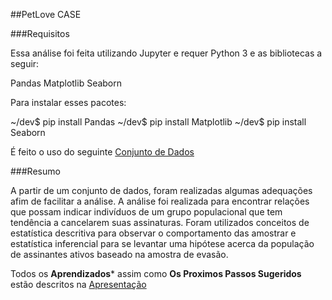 ##PetLove CASE

###Requisitos

Essa análise foi feita utilizando Jupyter e requer Python 3 e as bibliotecas a seguir:

Pandas
Matplotlib
Seaborn

Para instalar esses pacotes: 

~/dev$ pip install Pandas
~/dev$ pip install Matplotlib
~/dev$ pip install Seaborn

É feito o uso do seguinte [Conjunto de Dados](https://github.com/samuel2pb/Churn/blob/main/data-test-analytics.csv)

###Resumo

A partir de um conjunto de dados, foram realizadas algumas adequações afim de facilitar a análise.
A análise foi realizada para encontrar relações que possam indicar indivíduos de um grupo populacional que tem tendência a cancelarem suas assinaturas. Foram utilizados conceitos de estatística descritiva para observar o comportamento das amostrar e estatística inferencial para se levantar uma hipótese acerca da população de assinantes ativos baseado na amostra de evasão.  

Todos os **Aprendizados*** assim como **Os Proximos Passos Sugeridos** estão descritos na [Apresentação](https://link-url-here.org)


